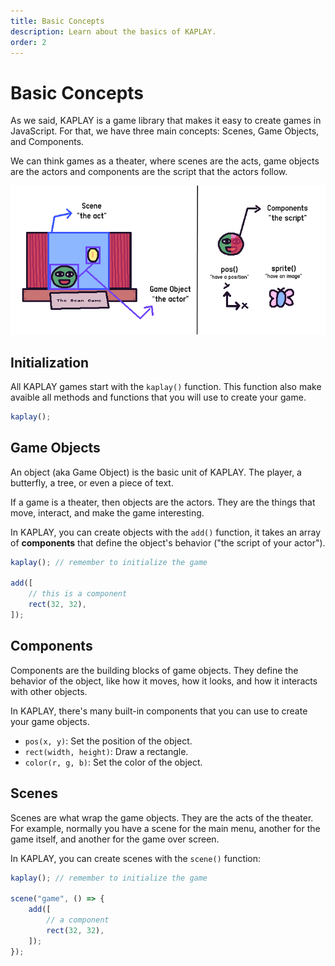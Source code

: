 ```yaml
---
title: Basic Concepts
description: Learn about the basics of KAPLAY.
order: 2
---
```


# Basic Concepts

As we said, KAPLAY is a game library that makes it easy to create games in
JavaScript. For that, we have three main concepts: Scenes, Game Objects,
and Components.

We can think games as a theater, where scenes are the acts, game objects are the actors and components are the script that the actors follow.

![alt text](assets/theater.png)

## Initialization

All KAPLAY games start with the `kaplay()` function. This function also
make avaible all methods and functions that you will use to create your game.

```js
kaplay();
```

## Game Objects

An object (aka Game Object) is the basic unit of KAPLAY. The player, a
butterfly, a tree, or even a piece of text.

If a game is a theater, then objects are the actors. They are the things that
move, interact, and make the game interesting.

In KAPLAY, you can create objects with the `add()` function, it takes an array
of **components** that define the object's behavior ("the script of your actor").

```js
kaplay(); // remember to initialize the game

add([
    // this is a component
    rect(32, 32),
]);
```

## Components

Components are the building blocks of game objects. They define the behavior of
the object, like how it moves, how it looks, and how it interacts with other
objects.

In KAPLAY, there's many built-in components that you can use to create your game
objects.

- `pos(x, y)`: Set the position of the object.
- `rect(width, height)`: Draw a rectangle.
- `color(r, g, b)`: Set the color of the object.

## Scenes

Scenes are what wrap the game objects. They are the acts of the theater. For
example, normally you have a scene for the main menu, another for the game
itself, and another for the game over screen.

In KAPLAY, you can create scenes with the `scene()` function:

```js
kaplay(); // remember to initialize the game

scene("game", () => {
    add([
        // a component
        rect(32, 32),
    ]);
});
```
